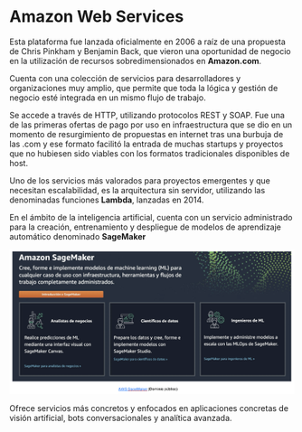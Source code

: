 # Amazon Web Services
Esta plataforma fue lanzada oficialmente en 2006 a raíz de una propuesta de Chris Pinkham y Benjamin Back, que vieron una oportunidad de negocio en la utilización de recursos sobredimensionados en **Amazon.com**.

Cuenta con una colección de servicios para desarrolladores y organizaciones muy amplio, que permite que toda la lógica y gestión de negocio esté integrada en un mismo flujo de trabajo.

Se accede a través de HTTP, utilizando protocolos REST y SOAP. Fue una de las primeras ofertas de pago por uso en infraestructura que se dio en un momento de resurgimiento de propuestas en internet tras una burbuja de las .com y ese formato facilitó la entrada de muchas startups y proyectos que no hubiesen sido viables con los formatos tradicionales disponibles de host.

Uno de los servicios más valorados para proyectos emergentes y que necesitan escalabilidad, es la arquitectura sin servidor, utilizando las denominadas funciones **Lambda**, lanzadas en 2014.

En el ámbito de la inteligencia artificial, cuenta con un servicio administrado para la creación, entrenamiento y despliegue de modelos de aprendizaje automático denominado **SageMaker**

![alt text](image-16.png)

Ofrece servicios más concretos y enfocados en aplicaciones concretas de visión artificial, bots conversacionales y analítica avanzada. 

